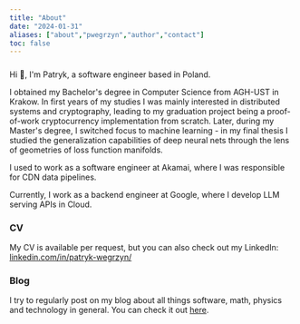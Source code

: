 ```yaml
---
title: "About"
date: "2024-01-31"
aliases: ["about","pwegrzyn","author","contact"]
toc: false
---
```


#####

Hi 👋, I'm Patryk, a software engineer based in Poland.

I obtained my Bachelor's degree in Computer Science from AGH-UST in Krakow. In first years of my studies I was mainly interested in distributed systems and cryptography, leading to my graduation project being a proof-of-work cryptocurrency implementation from scratch. Later, during my Master's degree, I switched focus to machine learning - in my final thesis I studied the generalization capabilities of deep neural nets through the lens of geometries of loss function manifolds.

I used to work as a software engineer at Akamai, where I was responsible for CDN data pipelines.

Currently, I work as a backend engineer at Google, where I develop LLM serving APIs in Cloud.

### CV

My CV is available per request, but you can also check out my LinkedIn: [linkedin.com/in/patryk-wegrzyn/](https://www.linkedin.com/in/patryk-wegrzyn/)

### Blog

I try to regularly post on my blog about all things software, math, physics and technology in general. You can check it out [here](/posts/).
